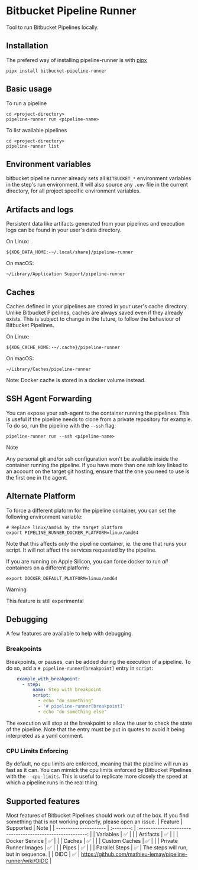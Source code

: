 # Bitbucket Pipeline Runner

Tool to run Bitbucket Pipelines locally.

## Installation
The prefered way of installing pipeline-runner is with [pipx](https://pipx.pypa.io/stable/installation/)
```shell
pipx install bitbucket-pipeline-runner
```

## Basic usage
To run a pipeline
```shell
cd <project-directory>
pipeline-runner run <pipeline-name>
```

To list available pipelines
```shell
cd <project-directory>
pipeline-runner list
```

## Environment variables
bitbucket pipeline runner already sets all `BITBUCKET_*` environment variables in the step's run environment. It will
also source any `.env` file in the current directory, for all project specific environment variables.

## Artifacts and logs
Persistent data like artifacts generated from your pipelines and execution logs can be found in your user's data
directory.

On Linux:

    ${XDG_DATA_HOME:-~/.local/share}/pipeline-runner

On macOS:

    ~/Library/Application Support/pipeline-runner

## Caches
Caches defined in your pipelines are stored in your user's cache directory. Unlike Bitbucket Pipelines, caches are
always saved even if they already exists. This is subject to change in the future, to follow the behaviour of Bitbucket
Pipelines.

On Linux:

    ${XDG_CACHE_HOME:-~/.cache}/pipeline-runner

On macOS:

    ~/Library/Caches/pipeline-runner

Note: Docker cache is stored in a docker volume instead.

## SSH Agent Forwarding
You can expose your ssh-agent to the container running the pipelines. This is useful if the pipeline needs to clone
from a private repository for example.
To do so, run the pipeline with the `--ssh` flag:

```shell
pipeline-runner run --ssh <pipeline-name>
```

> [!NOTE]
Any personal git and/or ssh configuration won't be available inside the
container running the pipeline. If you have more than one ssh key linked to an
account on the target git hosting, ensure that the one you need to use is the
first one in the agent.

## Alternate Platform
To force a different plaform for the pipeline container, you can set the following environment variable:
```shell
# Replace linux/amd64 by the target platform
export PIPELINE_RUNNER_DOCKER_PLATFORM=linux/amd64
```

Note that this affects _only_ the pipeline container, ie. the one that runs your script. It will not
affect the services requested by the pipeline.

If you are running on Apple Silicon, you can force docker to run _all_ containers on a different platform:
```shell
export DOCKER_DEFAULT_PLATFORM=linux/amd64
```

> [!WARNING]
This feature is still experimental

## Debugging
A few features are available to help with debugging.

### Breakpoints
Breakpoints, or pauses, can be added during the execution of a pipeline. To do so, add a
`# pipeline-runner[breakpoint]` entry in `script`:
```yaml
    example_with_breakpoint:
      - step:
          name: Step with breakpoint
          script:
            - echo "do something"
            - '# pipeline-runner[breakpoint]'
            - echo "do something else"
```

The execution will stop at the breakpoint to allow the user to check the state of the pipeline.
Note that the entry must be put in quotes to avoid it being interpreted as a yaml comment.

### CPU Limits Enforcing
By default, no cpu limits are enforced, meaning that the pipeline will run as fast as it can. You can mimick the cpu
limits enforced by Bitbucket Pipelines with the `--cpu-limits`. This is useful to replicate more closely the speed at
which a pipeline runs in the real thing.

## Supported features
Most features of Bitbucket Pipelines should work out of the box. If you find something that is not working properly,
please open an issue.
| Feature               | Supported  | Note                                                       |
| --------------------- | :--------: | :--------------------------------------------------------: |
| Variables             | ✅         |                                                            |
| Artifacts             | ✅         |                                                            |
| Docker Service        | ✅         |                                                            |
| Caches                | ✅         |                                                            |
| Custom Caches         | ✅         |                                                            |
| Private Runner Images | ✅         |                                                            |
| Pipes                 | ✅         |                                                            |
| Parallel Steps        | ✅         | The steps will run, but in sequence.                       |
| OIDC                  | ✅         | https://github.com/mathieu-lemay/pipeline-runner/wiki/OIDC |
